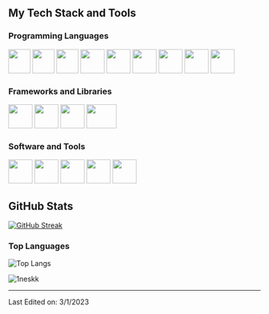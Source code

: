 <!-- <h1 align="center">
Hi 👋, I'm Gabriel

  
  <h2 align="center">
    
[![Typing SVG](https://readme-typing-svg.herokuapp.com?font=Manrope&weight=600&pause=1000&center=true&vCenter=true&width=435&lines=Welcome+to+my+GitHub+profile!;I'm+a+computer+science+student!;I'm+always+expanding+my+tech+stack!)](https://git.io/typing-svg) -->


<!-- [## Contribution Snake 
![snake gif](https://github.com/null3000/null3000/blob/output/github-contribution-grid-snake.svg)](url) -->

## My Tech Stack and Tools

### Programming Languages

<p>
  

<img width ='44px' height ='48px' src="https://user-images.githubusercontent.com/113075816/229296458-933c6249-e7ae-4246-ac7d-b97044ea8a8e.png"/>
<img width ='44px' height ='48px' src="https://cdn.cdnlogo.com/logos/c/27/c.svg"/>
<img width ='44px' height ='48px' src="https://github.com/1neskk/1neskk/assets/113075816/f1b7f735-fef6-4285-b869-70a37000b9e7"/>
<img width ='48px' src="https://user-images.githubusercontent.com/113075816/222309413-7b484809-5133-4987-81c6-e49a446a9241.png"/>
<img width ='48px' src="https://user-images.githubusercontent.com/76852813/172720095-d75caaaa-c8b8-497e-a1bf-54720da5f9ed.svg"/>
<img width ='48px' src="https://user-images.githubusercontent.com/113075816/222309317-5658f482-a85c-4b92-9191-d96626483ccf.png"/>
<img width ='48px' src ='https://raw.githubusercontent.com/rahulbanerjee26/githubAboutMeGenerator/main/icons/html.svg'> </a>
<img width ='48px' src ='https://raw.githubusercontent.com/rahulbanerjee26/githubAboutMeGenerator/main/icons/css.svg'> </a>
<img width ='48px' src="https://user-images.githubusercontent.com/76852813/172720089-5ce0ea22-01c9-4444-8e70-a81501452b13.svg"/>




 ### Frameworks and Libraries

<p>
<img width ='48px' src="https://user-images.githubusercontent.com/113075816/222308651-311347f3-c59c-4293-b9b6-28d79ffa0be4.png"/>
<img width ='48px' src="https://user-images.githubusercontent.com/113075816/222307233-3eab3210-6b04-4f45-bf12-8ba5b7519672.png"/>
<img width ='48px' src="https://user-images.githubusercontent.com/113075816/222307077-3fb243f7-693a-4f2a-bf81-d25c3135faae.png"/>
<img width ='60px' height ='48px' src="https://res.cloudinary.com/practicaldev/image/fetch/s--_2L8a8d_--/c_limit%2Cf_auto%2Cfl_progressive%2Cq_auto%2Cw_880/https://i.imgur.com/klqhvdA.png"/>


### Software and Tools

<p>
           
<img width ='48px' src="https://github.com/1neskk/1neskk/assets/113075816/c66dc2bc-0edb-4b10-8fcc-596c2c827823"/>
<img width ='48px' src="https://github.com/1neskk/1neskk/assets/113075816/c6da82d5-a86a-449a-8757-af7191f6564e"/>
<img width ='48px' src="https://user-images.githubusercontent.com/113075816/222308536-edb83973-50ab-42df-b2ab-1491d48a2904.png"/>
<img width ='48px' src="https://user-images.githubusercontent.com/76852813/172722742-4c84455a-830a-4f69-8dcd-ac9437e52251.svg"/>
<img width ='48px' src="https://user-images.githubusercontent.com/76852813/172722126-2495793f-c4f3-43cc-bfb2-14e1d6f4d3a2.svg"/>







	
## GitHub Stats


<!--|                                                                     My Stats                                                                     |-->

<!-- | ![My Github Graph](https://activity-graph.herokuapp.com/graph?username=1neskk&theme=react-dark&hide_border=true&area=true) | -->
<!--   ![1neskk's GitHub stats](https://github-readme-stats.vercel.app/api?username=1neskk&theme=algolia)             -->
[![GitHub Streak](https://github-readme-streak-stats.herokuapp.com?user=1neskk&theme=dark&hide_border=true&border_radius=10)](https://git.io/streak-stats)
<!--| ![My GitHub Streak](https://github-readme-streak-stats.herokuapp.com/?user=1neskk&theme=algolia)                    | -->
    

### Top Languages   
![Top Langs](https://github-readme-stats.vercel.app/api/top-langs/?username=1neskk&layout=compact&theme=dark) 
	
	
<p align="left"> <img src="https://komarev.com/ghpvc/?username=1neskk&label=Profile%20views&color=0e75b6&style=flat" alt="1neskk" /> </p> 

<!-- Some icons courtesy of [icons8](https://icons8.com/) -->

------
Last Edited on: 3/1/2023
